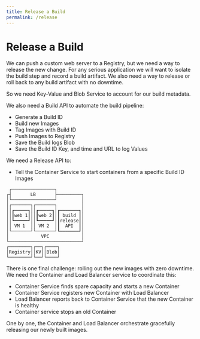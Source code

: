 ```yaml
---
title: Release a Build
permalink: /release
---
```


# Release a Build

We can push a custom web server to a Registry, but we need a way to release the new change. For any serious application we will want to isolate the build step and record a build artifact. We also need a way to release or roll back to any build artifact with no downtime.

So we need Key-Value and Blob Service to account for our build metadata.

We also need a Build API to automate the build pipeline:

* Generate a Build ID
* Build new Images
* Tag Images with Build ID
* Push Images to Registry
* Save the Build logs Blob
* Save the Build ID Key, and time and URL to log Values

We need a Release API to:

* Tell the Container Service to start containers from a specific Build ID Images

```ascii
 ┌────────────────┐          
┌┤       LB       ├─────────┐
│└────────────────┘         │
│┌───────┐┌───────┐         │
││┏━━━━━┓││┏━━━━━┓│┏━━━━━━━┓│
││┃web 1┃││┃web 2┃│┃ build ┃│
││┗━━━━━┛││┗━━━━━┛│┃release┃│
││ VM 1  ││ VM 2  │┃  API  ┃│
│└───────┘└───────┘┗━━━━━━━┛│
│            VPC            │
└───────────────────────────┘
┌────────┐┌──┐┌────┐         
│Registry││KV││Blob│         
└────────┘└──┘└────┘             
```

There is one final challenge: rolling out the new images with zero downtime. We need the Container and Load Balancer service to coordinate this:

* Container Service finds spare capacity and starts a new Container
* Container Service registers new Container with Load Balancer
* Load Balancer reports back to Container Service that the new Container is healthy
* Container service stops an old Container

One by one, the Container and Load Balancer orchestrate gracefully releasing our newly built images.